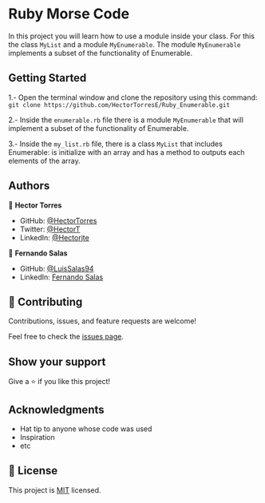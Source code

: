 # Ruby Morse Code

In this project you will learn how to use a module inside your class. For this the class `MyList` and a module `MyEnumerable`. The module `MyEnumerable` implements a subset of the functionality of Enumerable.

## Getting Started
   

1.- Open the terminal window and clone the repository using this command:  
`git clone https://github.com/HectorTorresE/Ruby_Enumerable.git` 

2.- Inside the `enumerable.rb` file there is a module `MyEnumerable` that will implement a subset of the functionality of Enumerable.

3.- Inside the `my_list.rb` file, there is a class `MyList` that includes Enumerable: is initialize with an array and has a method to outputs each elements of the array.

## Authors

👤 **Hector Torres**

- GitHub: [@HectorTorres](https://github.com/HectorTorresE)
- Twitter: [@HectorT](https://twitter.com/HectorT00406915)
- LinkedIn: [@Hectorjte](https://www.linkedin.com/in/hectorjte/)

👤 **Fernando Salas**

- GitHub: [@LuisSalas94](https://github.com/LuisSalas94)
- LinkedIn: [Fernando Salas](https://www.linkedin.com/in/luisfernandosalasgave/)

## 🤝 Contributing

Contributions, issues, and feature requests are welcome!

Feel free to check the [issues page](../../issues/).

## Show your support

Give a ⭐️ if you like this project!

## Acknowledgments

- Hat tip to anyone whose code was used
- Inspiration
- etc

## 📝 License

This project is [MIT](./MIT.md) licensed.
